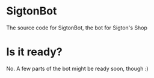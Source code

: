 # SigtonBot
The source code for SigtonBot, the bot for Sigton's Shop

# Is it ready?
No. A few parts of the bot might be ready soon, though :)
